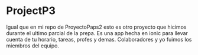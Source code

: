 # ProjectP3

Igual que en mi repo de ProyectoPaps2 esto es otro proyecto que hicimos durante el ultimo parcial de la prepa. Es una app hecha en ionic para llevar cuenta de tu horario, tareas, profes y demas.
Colaboradores y yo fuimos los miembros del equipo.
